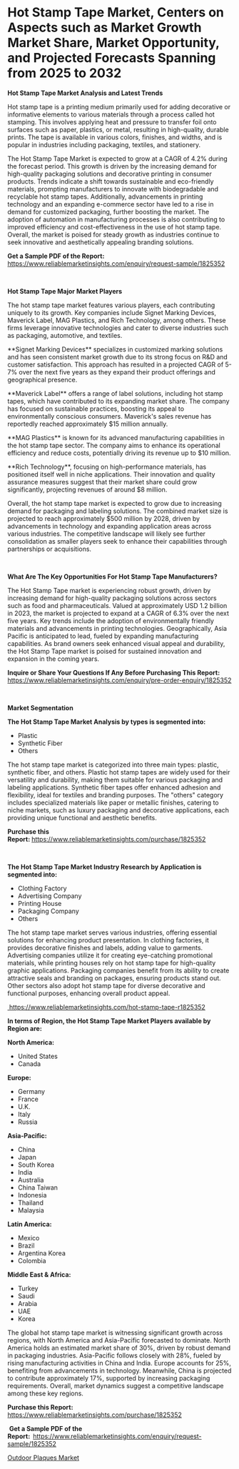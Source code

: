 <p><h1>Hot Stamp Tape Market, Centers on Aspects such as Market Growth Market Share, Market Opportunity, and Projected Forecasts Spanning from 2025 to 2032</h1></p><p><strong>Hot Stamp Tape Market Analysis and Latest Trends</strong></p>
<p><p>Hot stamp tape is a printing medium primarily used for adding decorative or informative elements to various materials through a process called hot stamping. This involves applying heat and pressure to transfer foil onto surfaces such as paper, plastics, or metal, resulting in high-quality, durable prints. The tape is available in various colors, finishes, and widths, and is popular in industries including packaging, textiles, and stationery.</p><p>The Hot Stamp Tape Market is expected to grow at a CAGR of 4.2% during the forecast period. This growth is driven by the increasing demand for high-quality packaging solutions and decorative printing in consumer products. Trends indicate a shift towards sustainable and eco-friendly materials, prompting manufacturers to innovate with biodegradable and recyclable hot stamp tapes. Additionally, advancements in printing technology and an expanding e-commerce sector have led to a rise in demand for customized packaging, further boosting the market. The adoption of automation in manufacturing processes is also contributing to improved efficiency and cost-effectiveness in the use of hot stamp tape. Overall, the market is poised for steady growth as industries continue to seek innovative and aesthetically appealing branding solutions.</p></p>
<p><strong>Get a Sample PDF of the Report:&nbsp;</strong> <a href="https://www.reliablemarketinsights.com/enquiry/request-sample/1825352?utm_campaign=2261&utm_medium=2&utm_source=Github&utm_content=ia&utm_term=07022025&utm_id=hot-stamp-tape">https://www.reliablemarketinsights.com/enquiry/request-sample/1825352</a></p>
<p>&nbsp;</p>
<p><strong>Hot Stamp Tape Major Market Players</strong></p>
<p><p>The hot stamp tape market features various players, each contributing uniquely to its growth. Key companies include Signet Marking Devices, Maverick Label, MAG Plastics, and Rich Technology, among others. These firms leverage innovative technologies and cater to diverse industries such as packaging, automotive, and textiles.</p><p>**Signet Marking Devices** specializes in customized marking solutions and has seen consistent market growth due to its strong focus on R&D and customer satisfaction. This approach has resulted in a projected CAGR of 5-7% over the next five years as they expand their product offerings and geographical presence.</p><p>**Maverick Label** offers a range of label solutions, including hot stamp tapes, which have contributed to its expanding market share. The company has focused on sustainable practices, boosting its appeal to environmentally conscious consumers. Maverick's sales revenue has reportedly reached approximately $15 million annually.</p><p>**MAG Plastics** is known for its advanced manufacturing capabilities in the hot stamp tape sector. The company aims to enhance its operational efficiency and reduce costs, potentially driving its revenue up to $10 million.</p><p>**Rich Technology**, focusing on high-performance materials, has positioned itself well in niche applications. Their innovation and quality assurance measures suggest that their market share could grow significantly, projecting revenues of around $8 million.</p><p>Overall, the hot stamp tape market is expected to grow due to increasing demand for packaging and labeling solutions. The combined market size is projected to reach approximately $500 million by 2028, driven by advancements in technology and expanding application areas across various industries. The competitive landscape will likely see further consolidation as smaller players seek to enhance their capabilities through partnerships or acquisitions.</p></p>
<p>&nbsp;</p>
<p><strong>What Are The Key Opportunities For Hot Stamp Tape Manufacturers?</strong></p>
<p><p>The Hot Stamp Tape market is experiencing robust growth, driven by increasing demand for high-quality packaging solutions across sectors such as food and pharmaceuticals. Valued at approximately USD 1.2 billion in 2023, the market is projected to expand at a CAGR of 6.3% over the next five years. Key trends include the adoption of environmentally friendly materials and advancements in printing technologies. Geographically, Asia Pacific is anticipated to lead, fueled by expanding manufacturing capabilities. As brand owners seek enhanced visual appeal and durability, the Hot Stamp Tape market is poised for sustained innovation and expansion in the coming years.</p></p>
<p><strong>Inquire or Share Your Questions If Any Before Purchasing This Report:</strong> <a href="https://www.reliablemarketinsights.com/enquiry/pre-order-enquiry/1825352?utm_campaign=2261&utm_medium=2&utm_source=Github&utm_content=ia&utm_term=07022025&utm_id=hot-stamp-tape">https://www.reliablemarketinsights.com/enquiry/pre-order-enquiry/1825352</a></p>
<p>&nbsp;</p>
<p><strong>Market Segmentation</strong></p>
<p><strong>The Hot Stamp Tape Market Analysis by types is segmented into:</strong></p>
<p><ul><li>Plastic</li><li>Synthetic Fiber</li><li>Others</li></ul></p>
<p><p>The hot stamp tape market is categorized into three main types: plastic, synthetic fiber, and others. Plastic hot stamp tapes are widely used for their versatility and durability, making them suitable for various packaging and labeling applications. Synthetic fiber tapes offer enhanced adhesion and flexibility, ideal for textiles and branding purposes. The "others" category includes specialized materials like paper or metallic finishes, catering to niche markets, such as luxury packaging and decorative applications, each providing unique functional and aesthetic benefits.</p></p>
<p><strong>Purchase this Report:&nbsp;</strong><a href="https://www.reliablemarketinsights.com/purchase/1825352?utm_campaign=2261&utm_medium=2&utm_source=Github&utm_content=ia&utm_term=07022025&utm_id=hot-stamp-tape">https://www.reliablemarketinsights.com/purchase/1825352</a></p>
<p>&nbsp;</p>
<p><strong>The Hot Stamp Tape Market Industry Research by Application is segmented into:</strong></p>
<p><ul><li>Clothing Factory</li><li>Advertising Company</li><li>Printing House</li><li>Packaging Company</li><li>Others</li></ul></p>
<p><p>The hot stamp tape market serves various industries, offering essential solutions for enhancing product presentation. In clothing factories, it provides decorative finishes and labels, adding value to garments. Advertising companies utilize it for creating eye-catching promotional materials, while printing houses rely on hot stamp tape for high-quality graphic applications. Packaging companies benefit from its ability to create attractive seals and branding on packages, ensuring products stand out. Other sectors also adopt hot stamp tape for diverse decorative and functional purposes, enhancing overall product appeal.</p></p>
<p><a href="https://www.reliablemarketinsights.com/hot-stamp-tape-r1825352?utm_campaign=2261&utm_medium=2&utm_source=Github&utm_content=ia&utm_term=07022025&utm_id=hot-stamp-tape">&nbsp;https://www.reliablemarketinsights.com/hot-stamp-tape-r1825352</a></p>
<p><strong>In terms of Region, the Hot Stamp Tape Market Players available by Region are:</strong></p>
<p>
    <p> <strong> North America: </strong>
        <ul>
            <li>United States</li>
            <li>Canada</li>
        </ul>
        </p> 
    <p> <strong> Europe: </strong>
        <ul>
            <li>Germany</li>
            <li>France</li>
            <li>U.K.</li>
            <li>Italy</li>
            <li>Russia</li>
        </ul>
        </p> 
    <p> <strong> Asia-Pacific: </strong>
        <ul>
            <li>China</li>
            <li>Japan</li>
            <li>South Korea</li>
            <li>India</li>
            <li>Australia</li>
            <li>China Taiwan</li>
            <li>Indonesia</li>
            <li>Thailand</li>
            <li>Malaysia</li>
        </ul>
        </p> 
    <p> <strong> Latin America: </strong>
        <ul>
            <li>Mexico</li>
            <li>Brazil</li>
            <li>Argentina Korea</li>
            <li>Colombia</li>
        </ul>
        </p> 
    <p> <strong> Middle East & Africa: </strong>
        <ul>
            <li>Turkey</li>
            <li>Saudi</li>
            <li>Arabia</li>
            <li>UAE</li>
            <li>Korea</li>
        </ul>
    </p>
    </p>
<p><p>The global hot stamp tape market is witnessing significant growth across regions, with North America and Asia-Pacific forecasted to dominate. North America holds an estimated market share of 30%, driven by robust demand in packaging industries. Asia-Pacific follows closely with 28%, fueled by rising manufacturing activities in China and India. Europe accounts for 25%, benefiting from advancements in technology. Meanwhile, China is projected to contribute approximately 17%, supported by increasing packaging requirements. Overall, market dynamics suggest a competitive landscape among these key regions.</p></p>
<p><strong>Purchase this Report: </strong><a href="https://www.reliablemarketinsights.com/purchase/1825352?utm_campaign=2261&utm_medium=2&utm_source=Github&utm_content=ia&utm_term=07022025&utm_id=hot-stamp-tape">https://www.reliablemarketinsights.com/purchase/1825352</a></p>
<p>&nbsp;<strong>Get a Sample PDF of the Report:&nbsp;&nbsp;</strong><a href="https://www.reliablemarketinsights.com/enquiry/request-sample/1825352?utm_campaign=2261&utm_medium=2&utm_source=Github&utm_content=ia&utm_term=07022025&utm_id=hot-stamp-tape">https://www.reliablemarketinsights.com/enquiry/request-sample/1825352</a></p>
<p><strong></strong></p>
<p><p><a href="https://github.com/manesros8/Market-Research-Report-List-1/blob/main/outdoor-plaques-market.md?utm_campaign=2261&utm_medium=2&utm_source=Github&utm_content=ia&utm_term=07022025&utm_id=hot-stamp-tape">Outdoor Plaques Market</a></p></p>
